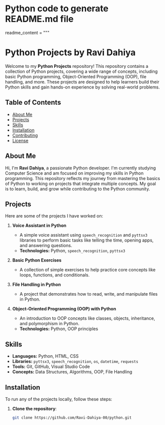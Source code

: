 # Python code to generate README.md file

readme_content = """
# Python Projects by Ravi Dahiya

Welcome to my **Python Projects** repository! This repository contains a collection of Python projects, covering a wide range of concepts, including basic Python programming, Object-Oriented Programming (OOP), file handling, and more. These projects are designed to help learners build their Python skills and gain hands-on experience by solving real-world problems.

## Table of Contents
- [About Me](#about-me)
- [Projects](#projects)
- [Skills](#skills)
- [Installation](#installation)
- [Contributing](#contributing)
- [License](#license)

## About Me
Hi, I'm **Ravi Dahiya**, a passionate Python developer. I'm currently studying Computer Science and am focused on improving my skills in Python programming. This repository reflects my journey from mastering the basics of Python to working on projects that integrate multiple concepts. My goal is to learn, build, and grow while contributing to the Python community.

## Projects
Here are some of the projects I have worked on:

1. **Voice Assistant in Python**  
   - A simple voice assistant using `speech_recognition` and `pyttsx3` libraries to perform basic tasks like telling the time, opening apps, and answering questions.
   - **Technologies:** Python, `speech_recognition`, `pyttsx3`

2. **Basic Python Exercises**  
   - A collection of simple exercises to help practice core concepts like loops, functions, and conditionals.

3. **File Handling in Python**  
   - A project that demonstrates how to read, write, and manipulate files in Python.

4. **Object-Oriented Programming (OOP) with Python**  
   - An introduction to OOP concepts like classes, objects, inheritance, and polymorphism in Python.
   - **Technologies:** Python, OOP principles

## Skills
- **Languages:** Python, HTML, CSS
- **Libraries:** `pyttsx3`, `speech_recognition`, `os`, `datetime`, `requests`
- **Tools:** Git, GitHub, Visual Studio Code
- **Concepts:** Data Structures, Algorithms, OOP, File Handling

## Installation
To run any of the projects locally, follow these steps:

1. **Clone the repository**:
   ```bash
   git clone https://github.com/Ravi-Dahiya-00/python.git
